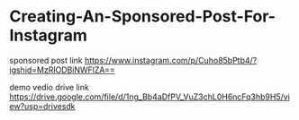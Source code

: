 # Creating-An-Sponsored-Post-For-Instagram

sponsored post link 
https://www.instagram.com/p/Cuho85bPtb4/?igshid=MzRlODBiNWFlZA==

 demo vedio drive link
https://drive.google.com/file/d/1ng_Bb4aDfPV_VuZ3chL0H6ncFq3hb9H5/view?usp=drivesdk
